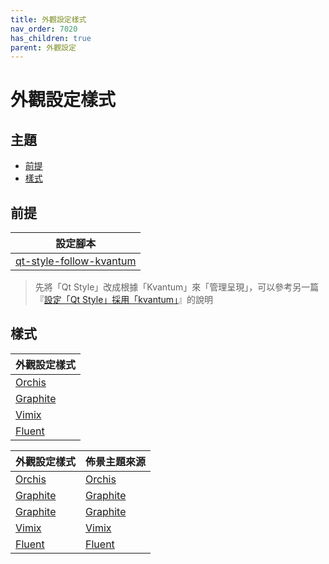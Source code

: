 ```yaml
---
title: 外觀設定樣式
nav_order: 7020
has_children: true
parent: 外觀設定
---
```



# 外觀設定樣式




## 主題

* [前提](#前提)
* [樣式](#樣式)




## 前提

| 設定腳本 |
| ------- |
| [qt-style-follow-kvantum](https://github.com/samwhelp/lingmo-adjustment/tree/main/prototype/main/qt-style-config/qt-style-follow-kvantum) |


> 先將「Qt Style」改成根據「Kvantum」來「管理呈現」，可以參考另一篇『[設定「Qt Style」採用「kvantum」](https://samwhelp.github.io/note-about-lingmo/read/howto/config-qt-style.html#設定qt-style採用kvantum)』的說明




## 樣式

| 外觀設定樣式 |
| ---------- |
| [Orchis](recipe/Orchis) |
| [Graphite](recipe/Graphite) |
| [Vimix](recipe/Vimix) |
| [Fluent](recipe/Fluent) |


| 外觀設定樣式 | 佈景主題來源 |
| ---------- | ---------- |
| [Orchis](https://samwhelp.github.io/note-about-lingmo/read/subject/style/recipe/Orchis.html) | [Orchis](https://samwhelp.github.io/note-about-lingmo/read/subject/theme/source/Orchis.html) |
| [Graphite](https://samwhelp.github.io/note-about-lingmo/read/subject/style/recipe/Orchis.html) | [Graphite](https://samwhelp.github.io/note-about-lingmo/read/subject/theme/source/Orchis.html) |
| [Graphite](https://samwhelp.github.io/note-about-lingmo/read/subject/style/recipe/Graphite.html) | [Graphite](https://samwhelp.github.io/note-about-lingmo/read/subject/theme/source/Graphite.html) |
| [Vimix](https://samwhelp.github.io/note-about-lingmo/read/subject/style/recipe/Vimix.html) | [Vimix](https://samwhelp.github.io/note-about-lingmo/read/subject/theme/source/Vimix.html) |
| [Fluent](https://samwhelp.github.io/note-about-lingmo/read/subject/style/recipe/Fluent.html) | [Fluent](https://samwhelp.github.io/note-about-lingmo/read/subject/theme/source/Fluent.html) |
